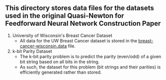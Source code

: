 ## This directory stores data files for the datasets used in the original Quasi-Newton for Feedforward Neural Network Construction Paper
1) University of Wisconsin's Breast Cancer Dataset
    - All data for the UW Breast Cancer dataset is stored in the [breast-cancer-wisconsin.data](Breast_Cancer_Dataset/breast-cancer-wisconsin.data) file.
2) k-bit Parity Dataset
    - The k-bit parity problem is to predict the parity (even/odd) of a given bit string based on all bits in the string.
    - As such, the dataset for this problem (bit strings and their parities) is efficiently generated rather than stored.